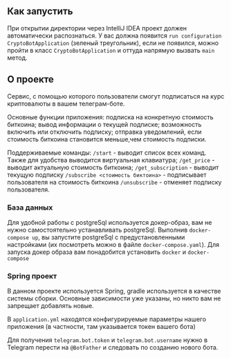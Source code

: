 ## Как запустить

При открытии директории через IntelliJ IDEA проект должен автоматически распознаться.
У вас должна появится `run configuration CryptoBotApplication` (зеленый треугольник),
если не появился, можно пройти в класс `CryptoBotApplication` и оттуда напрямую вызвать `main` метод.

## О проекте

Сервис, с помощью которого пользователи смогут подписаться на курс криптовалюты в вашем телеграм-боте.

Основные функции приложения:
подписка на конкретную стоимость биткоина;
вывод информации о текущей подписке;
возможность включить или отключить подписку;
отправка уведомлений, если стоимость биткоина становится меньше,чем стоимость подписки.

Поддерживаемые команды:
`/start` - выводит список всех команд. Tакже для удобства выводится виртуальная клавиатура;
`/get_price` - выводит актуальную стоимость биткоина;
`/get_subscription` - выводит текущую подписку
`/subscribe <стоимость биктоина>` - подписывает пользователя на стоимость биткоина
`/unsubscribe` - отменяет подписку пользователя.

### База данных

Для удобной работы с postgreSql используется докер-образ,
вам не нужно самостоятельно устанавливать postgreSql.
Выполнив `docker-compose up`, вы запустите postgreSql с предустановленными
настройками (их посмотреть можно в файле `docker-compose.yaml`).
Для запуска докер образа вам понадобится установить `docker` и `docker-compose`

### Spring проект

В данном проекте используется Spring, gradle используется в качестве системы сборки.
Основные зависимости уже указаны, но никто вам не запрещает добавлять новые.

В `application.yml` находятся конфигурируемые параметры нашего приложения
(в частности, там указывается токен вашего бота)

Для получения `telegram.bot.token` и `telegram.bot.username` нужно в Telegram перести на `@BotFather`
и следовать по созданию нового бота.
